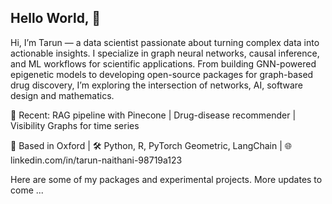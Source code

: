 ## Hello World, 👋
Hi, I’m Tarun — a data scientist passionate about turning complex data into actionable insights. I specialize in graph neural networks, causal inference, and ML workflows for scientific applications. From building GNN-powered epigenetic models to developing open-source packages for graph-based drug discovery, I’m exploring the intersection of networks, AI, software design and mathematics.

🚀 Recent: RAG pipeline with Pinecone | Drug-disease recommender | Visibility Graphs for time series


📍 Based in Oxford | 🛠 Python, R, PyTorch Geometric, LangChain | 🌐 linkedin.com/in/tarun-naithani-98719a123


 Here are some of my packages and experimental projects. More updates to come ...
 
<!--
**btarun13/btarun13** is a ✨ _special_ ✨ repository because its `README.md` (this file) appears on your GitHub profile.

Here are some ideas to get you started:

- 🔭 I’m currently working on ...
- 🌱 I’m currently learning Geometric Deep Learning, Probablistic Graphical modelling and Software design
- 👯 I’m looking to collaborate on ...
- 🤔 I’m looking for help with structuring my code and building scalable packages and tools
- 💬 Ask me about ...
- 📫 How to reach me: send me an email on tarunnaithani20@gmail.com

- ⚡ Fun fact: ...
-->

